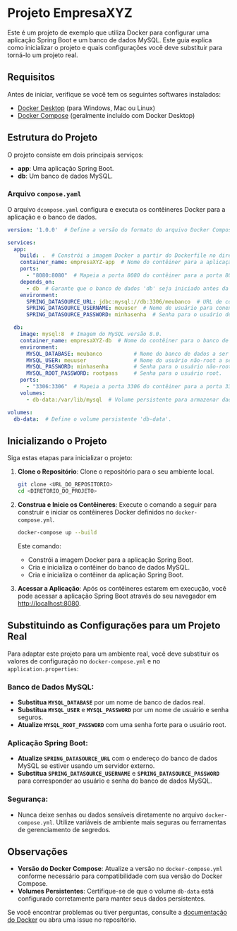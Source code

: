 # Projeto EmpresaXYZ

Este é um projeto de exemplo que utiliza Docker para configurar uma aplicação Spring Boot e um banco de dados MySQL. Este guia explica como inicializar o projeto e quais configurações você deve substituir para torná-lo um projeto real.

## Requisitos

Antes de iniciar, verifique se você tem os seguintes softwares instalados:

- [Docker Desktop](https://www.docker.com/products/docker-desktop) (para Windows, Mac ou Linux)
- [Docker Compose](https://docs.docker.com/compose/) (geralmente incluído com Docker Desktop)

## Estrutura do Projeto

O projeto consiste em dois principais serviços:

- **app**: Uma aplicação Spring Boot.
- **db**: Um banco de dados MySQL.

### Arquivo `compose.yaml`

O arquivo `dcompose.yaml` configura e executa os contêineres Docker para a aplicação e o banco de dados.

```yaml
version: '1.0.0'  # Define a versão do formato do arquivo Docker Compose.

services:
  app:
    build: .  # Constrói a imagem Docker a partir do Dockerfile no diretório atual.
    container_name: empresaXYZ-app  # Nome do contêiner para a aplicação.
    ports:
      - "8080:8080"  # Mapeia a porta 8080 do contêiner para a porta 8080 do host.
    depends_on:
      - db  # Garante que o banco de dados 'db' seja iniciado antes da aplicação.
    environment:
      SPRING_DATASOURCE_URL: jdbc:mysql://db:3306/meubanco  # URL de conexão do banco de dados MySQL.
      SPRING_DATASOURCE_USERNAME: meuuser  # Nome de usuário para conexão com o banco de dados.
      SPRING_DATASOURCE_PASSWORD: minhasenha  # Senha para o usuário do banco de dados.

  db:
    image: mysql:8  # Imagem do MySQL versão 8.0.
    container_name: empresaXYZ-db  # Nome do contêiner para o banco de dados.
    environment:
      MYSQL_DATABASE: meubanco          # Nome do banco de dados a ser criado.
      MYSQL_USER: meuuser               # Nome do usuário não-root a ser criado.
      MYSQL_PASSWORD: minhasenha        # Senha para o usuário não-root.
      MYSQL_ROOT_PASSWORD: rootpass     # Senha para o usuário root.
    ports:
      - "3306:3306"  # Mapeia a porta 3306 do contêiner para a porta 3306 do host.
    volumes:
      - db-data:/var/lib/mysql  # Volume persistente para armazenar dados do MySQL.

volumes:
  db-data:  # Define o volume persistente 'db-data'.
```
## Inicializando o Projeto

Siga estas etapas para inicializar o projeto:

1. **Clone o Repositório**: Clone o repositório para o seu ambiente local.

    ```bash
    git clone <URL_DO_REPOSITORIO>
    cd <DIRETORIO_DO_PROJETO>
    ```

2. **Construa e Inicie os Contêineres**: Execute o comando a seguir para construir e iniciar os contêineres Docker definidos no `docker-compose.yml`.

    ```bash
    docker-compose up --build
    ```

    Este comando:
    - Constrói a imagem Docker para a aplicação Spring Boot.
    - Cria e inicializa o contêiner do banco de dados MySQL.
    - Cria e inicializa o contêiner da aplicação Spring Boot.

3. **Acessar a Aplicação**: Após os contêineres estarem em execução, você pode acessar a aplicação Spring Boot através do seu navegador em [http://localhost:8080](http://localhost:8080).


## Substituindo as Configurações para um Projeto Real

Para adaptar este projeto para um ambiente real, você deve substituir os valores de configuração no `docker-compose.yml` e no `application.properties`:

### Banco de Dados MySQL:

- **Substitua `MYSQL_DATABASE`** por um nome de banco de dados real.
- **Substitua `MYSQL_USER`** e **`MYSQL_PASSWORD`** por um nome de usuário e senha seguros.
- **Atualize `MYSQL_ROOT_PASSWORD`** com uma senha forte para o usuário root.

### Aplicação Spring Boot:

- **Atualize `SPRING_DATASOURCE_URL`** com o endereço do banco de dados MySQL se estiver usando um servidor externo.
- **Substitua `SPRING_DATASOURCE_USERNAME`** e **`SPRING_DATASOURCE_PASSWORD`** para corresponder ao usuário e senha do banco de dados MySQL.

### Segurança:

- Nunca deixe senhas ou dados sensíveis diretamente no arquivo `docker-compose.yml`. Utilize variáveis de ambiente mais seguras ou ferramentas de gerenciamento de segredos.

## Observações

- **Versão do Docker Compose**: Atualize a versão no `docker-compose.yml` conforme necessário para compatibilidade com sua versão do Docker Compose.
- **Volumes Persistentes**: Certifique-se de que o volume `db-data` está configurado corretamente para manter seus dados persistentes.

Se você encontrar problemas ou tiver perguntas, consulte a [documentação do Docker](https://docs.docker.com/) ou abra uma issue no repositório.


